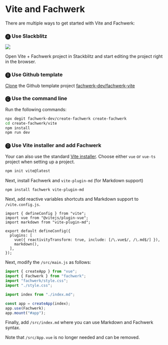 # Vite and Fachwerk

There are multiple ways to get started with Vite and Fachwerk:

### 🅐 Use Slackblitz

<a href="https://stackblitz.com/fork/github/fachwerk-dev/create-fachwerk/tree/main/vite?file=src%2Findex.md" target="_blank"><img src="https://developer.stackblitz.com/img/open_in_stackblitz.svg"/></a>

Open Vite + Fachwerk project in Stackblitz and start editing the project right in the browser.

### 🅑 Use Github template

[Clone](https://github.com/fachwerk-dev/create-fachwerk/generate) the Github template project [fachwerk-dev/fachwerk-vite](https://github.com/fachwerk-dev/create-fachwerk)

### 🅒 Use the command line

Run the following commands:

```bash
npx degit fachwerk-dev/create-fachwerk create-fachwerk
cd create-fachwerk/vite
npm install
npm run dev
```

### 🅓 Use Vite installer and add Fachwerk

Your can also use the standard [Vite installer](https://vitejs.dev/guide/#scaffolding-your-first-vite-project). Choose either `vue` or `vue-ts` project when setting up a project.

```bash
npm init vite@latest
```

Next, install Fachwerk and `vite-plugin-md` (for Markdown support)

```bash
npm install fachwerk vite-plugin-md
```

Next, add reactive variables shortcuts and Markdown support to `/vite.config.js`.

```js{3,7-8}
import { defineConfig } from "vite";
import vue from "@vitejs/plugin-vue";
import markdown from "vite-plugin-md";

export default defineConfig({
  plugins: [
    vue({ reactivityTransform: true, include: [/\.vue$/, /\.md$/] }),
    markdown(),
  ],
});
```

Next, modify the `/src/main.js` as follows:

```js
import { createApp } from "vue";
import { Fachwerk } from "fachwerk";
import "fachwerk/style.css";
import "./style.css";

import index from "./index.md";

const app = createApp(index);
app.use(Fachwerk);
app.mount("#app");
```

Finally, add `/src/index.md` where you can use Markdown and Fachwerk syntax.

Note that `/src/App.vue` is no longer needed and can be removed.

